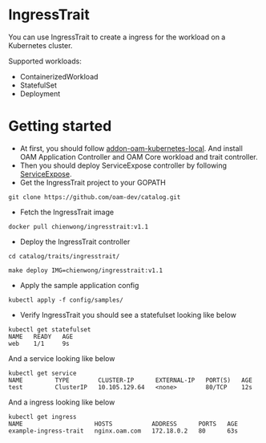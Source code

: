# IngressTrait
You can use IngressTrait to create a ingress for the workload on a Kubernetes cluster.

Supported workloads:
- ContainerizedWorkload
- StatefulSet
- Deployment

# Getting started
- At first, you should follow [addon-oam-kubernetes-local](https://github.com/crossplane/addon-oam-kubernetes-local). And install OAM Application Controller and OAM Core workload and trait controller.
- Then you should deploy ServiceExpose controller by following [ServiceExpose](../serviceexpose).
- Get the IngressTrait project to your GOPATH
```
git clone https://github.com/oam-dev/catalog.git
```
- Fetch the IngressTrait image
```
docker pull chienwong/ingresstrait:v1.1
```
- Deploy the IngressTrait controller
```
cd catalog/traits/ingresstrait/

make deploy IMG=chienwong/ingresstrait:v1.1
```
- Apply the sample application config
```
kubectl apply -f config/samples/
```
- Verify IngressTrait you should see a statefulset looking like below
```
kubectl get statefulset
NAME   READY   AGE
web    1/1     9s
```
And a service looking like below
```
kubectl get service
NAME         TYPE        CLUSTER-IP      EXTERNAL-IP   PORT(S)   AGE
test         ClusterIP   10.105.129.64   <none>        80/TCP    12s
```
And a ingress looking like below
```
kubectl get ingress
NAME                    HOSTS           ADDRESS      PORTS   AGE
example-ingress-trait   nginx.oam.com   172.18.0.2   80      63s
```
